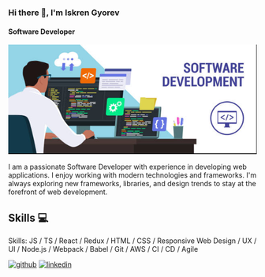 ### Hi there 👋, I'm Iskren Gyorev
#### Software Developer
![Software Developer](https://github.com/iskren97/iskren97/blob/main/banner.PNG)

I am a passionate Software Developer with experience in developing web applications. I enjoy working with modern technologies and frameworks. I'm always exploring new frameworks, libraries, and design trends to stay at the forefront of web development.

## Skills 💻

Skills: JS / TS / React / Redux / HTML / CSS / Responsive Web Design / UX / UI / Node.js / Webpack / Babel / Git / AWS / CI / CD / Agile



[<img src='https://cdn.jsdelivr.net/npm/simple-icons@3.0.1/icons/github.svg' alt='github' height='40'>](https://github.com/iskren97)  [<img src='https://cdn.jsdelivr.net/npm/simple-icons@3.0.1/icons/linkedin.svg' alt='linkedin' height='40'>](https://www.linkedin.com/in/https://www.linkedin.com/in/iskrengyorev//) 
